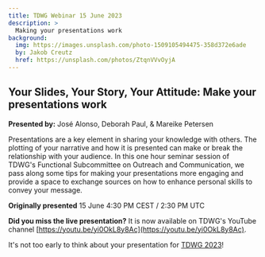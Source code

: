 ```yaml
---
title: TDWG Webinar 15 June 2023
description: >
  Making your presentations work
background:
  img: https://images.unsplash.com/photo-1509105494475-358d372e6ade
  by: Jakob Creutz
  href: https://unsplash.com/photos/ZtqnVVvOyjA
---
```


## Your Slides, Your Story, Your Attitude: Make your presentations work

**Presented by:** José Alonso, Deborah Paul, & Mareike Petersen

Presentations are a key element in sharing your knowledge with others. The plotting of your narrative and how it is presented can make or break the relationship with your audience. In this one hour seminar session of TDWG's Functional Subcommittee on Outreach and Communication, we pass along some tips for making your presentations more engaging and provide a space to exchange sources on how to enhance personal skills to convey your message.

**Originally presented** 15 June 4:30 PM CEST / 2:30 PM UTC 

**Did you miss the live presentation?** It is now available on TDWG's YouTube channel [https://youtu.be/yi0OkL8y8Ac](https://youtu.be/yi0OkL8y8Ac).

It's not too early to think about your presentation for [TDWG 2023](/conferences/2023/)!
